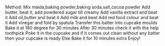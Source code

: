 Method:
Mix maida,baking powder,baking soda,salt,cocoa powder
Add butter, beat it, add powdered sugar till creamy
Add vanilla extract and beat it
Add oil,butter and beat it
Add milk and beat
Add red food colour and beat it
Add vinegar and fold by spatula
Transfer this batter into cupcake moulds
Bake it at 180 degree for 30 minutes
After 30 minutes check it with the help toothpick
Poke it in the cupcake and if it comes out clean without any batter then your cupcake is ready
Else Bake it for 10 minutes extra
Enjoy!